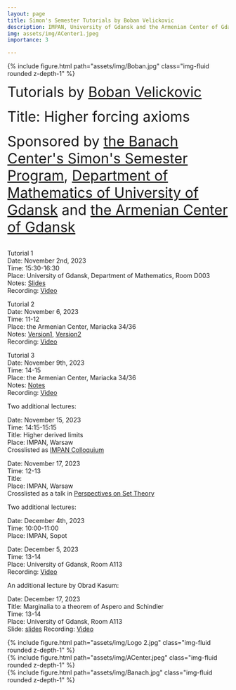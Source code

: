 ```yaml
---
layout: page
title: Simon's Semester Tutorials by Boban Velickovic
description: IMPAN, University of Gdansk and the Armenian Center of Gdansk
img: assets/img/ACenter1.jpeg
importance: 3

---
```

{% include figure.html path="assets/img/Boban.jpg"  class="img-fluid rounded z-depth-1" %}

<font size="+3"> Tutorials by <a href="https://webusers.imj-prg.fr/~boban.velickovic/">Boban Velickovic</a></font> <br><br>
<font size="+3"> Title: Higher forcing axioms</font> <br><br>
<font size="+3"> Sponsored by <a href="https://www.impan.pl/en/activities/banach-center">the Banach Center's Simon's Semester Program</a>, <a href="https://en.mfi.ug.edu.pl/">Department of Mathematics of University of Gdansk</a> and <a href="https://www.facebook.com/people/Zwi%C4%85zek-Ormia%C5%84ski-w-Gda%C5%84sku/100064669963190/?refid=13">the Armenian Center of Gdansk</a></font> <br><br>


Tutorial 1<br>
Date: November 2nd, 2023<br>
Time: 15:30-16:30<br>
Place: University of Gdansk, Department of Mathematics, Room D003<br>
Notes:  <a href="https://grigorsarg.github.io/assets/pdf/BobanSlides.pdf">Slides</a> <br>
Recording: <a href="https://www.youtube.com/watch?v=kzEJghmFTyg&list=PLto-hJZvxwyZcarpl7mSOlJoVk2KIoNuK&index=4">Video</a><br>

Tutorial 2<br>
Date: November 6, 2023<br>
Time: 11-12<br>
Place: the Armenian Center, Mariacka 34/36<br>
Notes:  <a href="https://grigorsarg.github.io/assets/pdf/boban1.pdf">Version1</a>,  <a href="https://grigorsarg.github.io/assets/pdf/boban2(1).pdf">Version2</a> <br>
Recording: <a href="https://www.youtube.com/watch?v=tdPKyEYPYy0&list=PLto-hJZvxwyZcarpl7mSOlJoVk2KIoNuK&index=8">Video</a><br>

Tutorial 3<br>
Date: November 9th, 2023<br>
Time: 14-15<br>
Place: the Armenian Center, Mariacka 34/36<br>
Notes:  <a href="https://grigorsarg.github.io/assets/pdf/boban3.pdf">Notes</a><br>
Recording:  <a href="https://www.youtube.com/watch?v=wGgUbfQ20ks&list=PLto-hJZvxwyZcarpl7mSOlJoVk2KIoNuK&index=9">Video</a><br>

Two additional lectures: <br>

Date: November 15, 2023<br>
Time: 14:15-15:15 <br>
Title: Higher derived limits<br>
Place: IMPAN, Warsaw<br>
Crosslisted as <a href="https://sites.google.com/view/kolokwium/home">IMPAN Colloquium<a><br>

Date: November 17, 2023<br>
Time: 12-13 <br>
Title: <br>
Place: IMPAN, Warsaw<br>
Crosslisted as a talk in <a href="https://grigorsarg.github.io/projects/Perspectives/">Perspectives on Set Theory<a><br>

Two additional lectures: <br>

Date: December 4th, 2023<br>
Time: 10:00-11:00 <br>
Place: IMPAN, Sopot<br>

Date: December 5, 2023<br>
Time: 13-14 <br>
Place: University of Gdansk, Room A113 <br>
Recording:  <a href="https://www.youtube.com/watch?v=KneCfl-npvY&list=PLto-hJZvxwyZcarpl7mSOlJoVk2KIoNuK&index=12">Video</a><br>

An additional lecture by Obrad Kasum: <br>

Date: December 17, 2023<br>
Title: Marginalia to a theorem of Aspero and Schindler </br>
Time: 13-14 <br>
Place: University of Gdansk, Room A113 <br>
Slide:  <a href="https://grigorsarg.github.io/assets/pdf/marg.pdf">slides</a>
Recording:  <a href="https://www.youtube.com/watch?v=-tdWSdJQy-E&list=PLto-hJZvxwyZcarpl7mSOlJoVk2KIoNuK&index=24">Video</a><br>


<div class="row">
     <div class="col-sm mt-2 mt-md-0">
        {% include figure.html path="assets/img/Logo 2.jpg" class="img-fluid rounded z-depth-1" %}
    </div>
     <div class="col-sm mt-3 mt-md-0">
        {% include figure.html path="assets/img/ACenter.jpeg" class="img-fluid rounded z-depth-1" %}
    </div>
    <div class="col-sm mt-2 mt-md-0">
        {% include figure.html path="assets/img/Banach.jpg" class="img-fluid rounded z-depth-1" %}
    </div>
</div>

